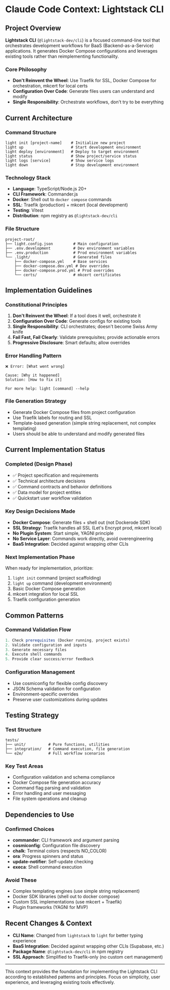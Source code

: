 # Claude Code Context: Lightstack CLI

## Project Overview

**Lightstack CLI** (`@lightstack-dev/cli`) is a focused command-line tool that orchestrates development workflows for BaaS (Backend-as-a-Service) applications. It generates Docker Compose configurations and leverages existing tools rather than reimplementing functionality.

### Core Philosophy
- **Don't Reinvent the Wheel**: Use Traefik for SSL, Docker Compose for orchestration, mkcert for local certs
- **Configuration Over Code**: Generate files users can understand and modify
- **Single Responsibility**: Orchestrate workflows, don't try to be everything

## Current Architecture

### Command Structure
```
light init [project-name]    # Initialize new project
light up                     # Start development environment
light deploy [environment]   # Deploy to target environment
light status                 # Show project/service status
light logs [service]         # Show service logs
light down                   # Stop development environment
```

### Technology Stack
- **Language**: TypeScript/Node.js 20+
- **CLI Framework**: Commander.js
- **Docker**: Shell out to `docker compose` commands
- **SSL**: Traefik (production) + mkcert (local development)
- **Testing**: Vitest
- **Distribution**: npm registry as `@lightstack-dev/cli`

### File Structure
```
project-root/
├── light.config.json         # Main configuration
├── .env.development          # Dev environment variables
├── .env.production           # Prod environment variables
└── .light/                   # Generated files
    ├── docker-compose.yml    # Base services
    ├── docker-compose.dev.yml # Dev overrides
    ├── docker-compose.prod.yml # Prod overrides
    └── certs/                # mkcert certificates
```

## Implementation Guidelines


### Constitutional Principles
1. **Don't Reinvent the Wheel**: If a tool does it well, orchestrate it
2. **Configuration Over Code**: Generate configs for existing tools
3. **Single Responsibility**: CLI orchestrates; doesn't become Swiss Army knife
4. **Fail Fast, Fail Clearly**: Validate prerequisites; provide actionable errors
5. **Progressive Disclosure**: Smart defaults; allow overrides

### Error Handling Pattern
```
❌ Error: [What went wrong]

Cause: [Why it happened]
Solution: [How to fix it]

For more help: light [command] --help
```

### File Generation Strategy
- Generate Docker Compose files from project configuration
- Use Traefik labels for routing and SSL
- Template-based generation (simple string replacement, not complex templating)
- Users should be able to understand and modify generated files

## Current Implementation Status

### Completed (Design Phase)
- ✅ Project specification and requirements
- ✅ Technical architecture decisions
- ✅ Command contracts and behavior definitions
- ✅ Data model for project entities
- ✅ Quickstart user workflow validation

### Key Design Decisions Made
- **Docker Compose**: Generate files + shell out (not Dockerode SDK)
- **SSL Strategy**: Traefik handles all SSL (Let's Encrypt prod, mkcert local)
- **No Plugin System**: Start simple, YAGNI principle
- **No Service Layer**: Commands work directly, avoid overengineering
- **BaaS Integration**: Decided against wrapping other CLIs

### Next Implementation Phase
When ready for implementation, prioritize:
1. `light init` command (project scaffolding)
2. `light up` command (development environment)
3. Basic Docker Compose generation
4. mkcert integration for local SSL
5. Traefik configuration generation

## Common Patterns

### Command Validation Flow
```typescript
1. Check prerequisites (Docker running, project exists)
2. Validate configuration and inputs
3. Generate necessary files
4. Execute shell commands
5. Provide clear success/error feedback
```

### Configuration Management
- Use cosmiconfig for flexible config discovery
- JSON Schema validation for configuration
- Environment-specific overrides
- Preserve user customizations during updates

## Testing Strategy

### Test Structure
```
tests/
├── unit/          # Pure functions, utilities
├── integration/   # Command execution, file generation
└── e2e/           # Full workflow scenarios
```

### Key Test Areas
- Configuration validation and schema compliance
- Docker Compose file generation accuracy
- Command flag parsing and validation
- Error handling and user messaging
- File system operations and cleanup

## Dependencies to Use

### Confirmed Choices
- **commander**: CLI framework and argument parsing
- **cosmiconfig**: Configuration file discovery
- **chalk**: Terminal colors (respects NO_COLOR)
- **ora**: Progress spinners and status
- **update-notifier**: Self-update checking
- **execa**: Shell command execution

### Avoid These
- Complex templating engines (use simple string replacement)
- Docker SDK libraries (shell out to docker compose)
- Custom SSL implementations (use mkcert + Traefik)
- Plugin frameworks (YAGNI for MVP)

## Recent Changes & Context

- **CLI Name**: Changed from `lightstack` to `light` for better typing experience
- **BaaS Integration**: Decided against wrapping other CLIs (Supabase, etc.)
- **Package Name**: `@lightstack-dev/cli` in npm registry
- **SSL Approach**: Simplified to Traefik-only (no custom cert management)

---

This context provides the foundation for implementing the Lightstack CLI according to established patterns and principles. Focus on simplicity, user experience, and leveraging existing tools effectively.